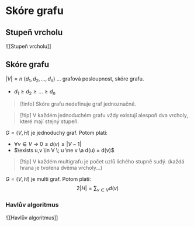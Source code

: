 # Skóre grafu

## Stupeň vrcholu
![[Stupeň vrcholu]]

## Skóre grafu
$|V| = n$
$(d_1,d_2,...,d_n)$ ... grafová posloupnost, skóre grafu.
- $d_1 \geq d_2 \geq ... \geq d_n$

> [!info] Skóre grafu nedefinuje graf jednoznačně.


> [!tip] V každém jednoduchém grafu vždy existují alespoň dva vrcholy, které mají stejný stupeň.

$G = (V,H)$ je jednoduchý graf. Potom platí:
- $\forall v \in V$ -> $0 \leq d(v) \leq |V-1|$
- $\exists u,v \in V \; u \ne v \a d(u) = d(v)$

> [!tip] V každém multigrafu je počet uzlů lichého stupně sudý. 
(každá hrana je tvořena dvěma vrcholy...)

$G = (V,H)$ je multi graf. Potom platí:
$$
2|H| = \sum_{v \in V} d(v)
$$
### Havlův algoritmus

![[Havlův algoritmus]]